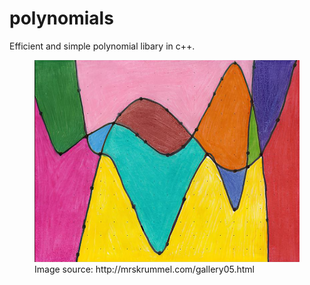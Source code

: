 # polynomials
Efficient and simple polynomial libary in c++.

<figure>
  <img src="/res/poly.png" alt="Alt text">
  <figcaption>Image source: http://mrskrummel.com/gallery05.html</figcaption>
</figure>